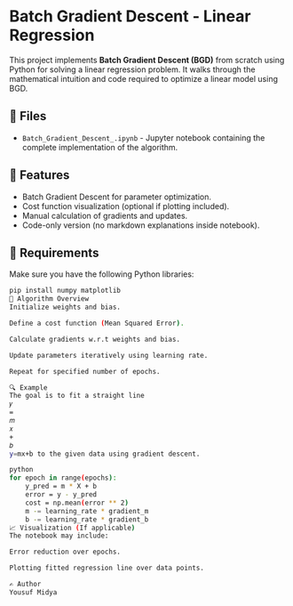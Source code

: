 # Batch Gradient Descent - Linear Regression

This project implements **Batch Gradient Descent (BGD)** from scratch using Python for solving a linear regression problem. It walks through the mathematical intuition and code required to optimize a linear model using BGD.

## 📁 Files

- `Batch_Gradient_Descent_.ipynb` - Jupyter notebook containing the complete implementation of the algorithm.

## 🚀 Features

- Batch Gradient Descent for parameter optimization.
- Cost function visualization (optional if plotting included).
- Manual calculation of gradients and updates.
- Code-only version (no markdown explanations inside notebook).

## 📌 Requirements

Make sure you have the following Python libraries:

```bash
pip install numpy matplotlib
🧠 Algorithm Overview
Initialize weights and bias.

Define a cost function (Mean Squared Error).

Calculate gradients w.r.t weights and bias.

Update parameters iteratively using learning rate.

Repeat for specified number of epochs.

🔍 Example
The goal is to fit a straight line 
𝑦
=
𝑚
𝑥
+
𝑏
y=mx+b to the given data using gradient descent.

python
for epoch in range(epochs):
    y_pred = m * X + b
    error = y - y_pred
    cost = np.mean(error ** 2)
    m -= learning_rate * gradient_m
    b -= learning_rate * gradient_b
📈 Visualization (If applicable)
The notebook may include:

Error reduction over epochs.

Plotting fitted regression line over data points.

✍️ Author
Yousuf Midya
